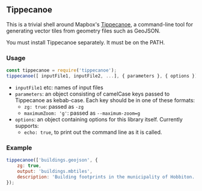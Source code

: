 ## Tippecanoe

This is a trivial shell around Mapbox's [Tippecanoe](https://github.com/mapbox/tippecanoe), a command-line tool for generating vector tiles from geometry files such as GeoJSON.

You must install Tippecanoe separately. It must be on the PATH.

### Usage

```js
const tippecanoe = require('tippecanoe');
tippecanoe([ inputFile1, inputFile2, ...], { parameters }, { options });
```

* `inputFile1` etc: names of input files
* `parameters`: an object consisting of camelCase keys passed to Tippecanoe as kebab-case. Each key should be in one of these formats:
  * `zg: true`: passed as `-zg`
  * `maximumZoom: 'g'`: passed as `--maximum-zoom=g`
* `options`: an object containing options for this library itself. Currently supports:
  * `echo: true`, to print out the command line as it is called.

### Example

```js
tippecanoe(['buildings.geojson', {
    zg: true,
    output: 'buildings.mbtiles',
    description: 'Building footprints in the municipality of Hobbiton.'
});
```

